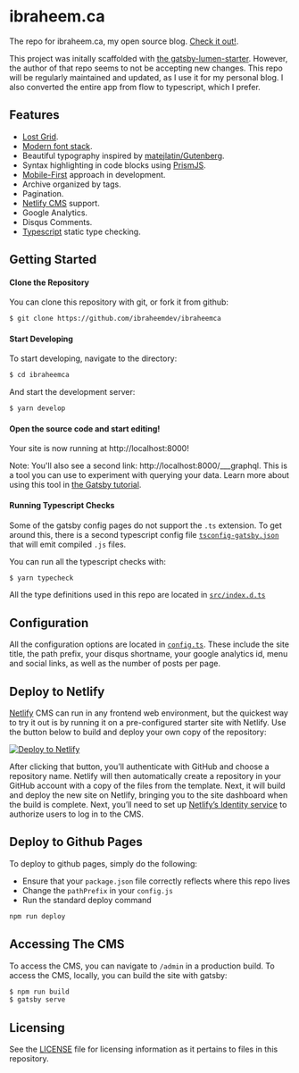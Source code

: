 # ibraheem.ca

The repo for ibraheem.ca, my open source blog. [Check it out!](https://ibraheem.ca/).

This project was initally scaffolded with [the gatsby-lumen-starter](https://github.com/alxshelepenok/gatsby-starter-lumen). However, the author of that repo seems to not be accepting new changes. This repo will be regularly maintained and updated, as I use it for my personal blog. I also converted the entire app from flow to typescript, which I prefer.

## Features
+ [Lost Grid](http://lostgrid.org).
+ [Modern font stack](https://bitsofco.de/the-new-system-font-stack).
+ Beautiful typography inspired by [matejlatin/Gutenberg](https://github.com/matejlatin/Gutenberg).
+ Syntax highlighting in code blocks using [PrismJS](http://prismjs.com).
+ [Mobile-First](https://medium.com/@mrmrs_/mobile-first-css-48bc4cc3f60f) approach in development.
+ Archive organized by tags.
+ Pagination.
+ [Netlify CMS](https://www.netlifycms.org) support.
+ Google Analytics.
+ Disqus Comments.
+ [Typescript](https://www.typescriptlang.org/) static type checking.

## Getting Started

#### Clone the Repository

You can clone this repository with git, or fork it from github:
```bash
$ git clone https://github.com/ibraheemdev/ibraheemca
```

#### Start Developing

To start developing, navigate to the directory:
```bash
$ cd ibraheemca
```

And start the development server:
```bash
$ yarn develop
```

#### Open the source code and start editing!

Your site is now running at http://localhost:8000!

Note: You'll also see a second link: http://localhost:8000/___graphql. This is a tool you can use to experiment with querying your data. Learn more about using this tool in [the Gatsby tutorial](https://www.gatsbyjs.com/tutorial/part-five/#introducing-graphiql).

#### Running Typescript Checks

Some of the gatsby config pages do not support the `.ts` extension. To get around this, there is a second typescript config file [`tsconfig-gatsby.json`](https://github.com/ibraheemdev/ibraheemca/blob/master/tsconfig-gatsby.json) that will emit compiled `.js` files.

You can run all the typescript checks with:
```bash
$ yarn typecheck
```

All the type definitions used in this repo are located in [`src/index.d.ts`](https://github.com/ibraheemdev/ibraheemca/blob/master/src/index.d.ts)

## Configuration

All the configuration options are located in [`config.ts`](https://github.com/ibraheemdev/ibraheemca/blob/master/config.ts). These include the site title, the path prefix, your disqus shortname, your google analytics id, menu and social links, as well as the number of posts per page.

## Deploy to Netlify

[Netlify](https://netlify.com) CMS can run in any frontend web environment, but the quickest way to try it out is by running it on a pre-configured starter site with Netlify. Use the button below to build and deploy your own copy of the repository:

<a href="https://app.netlify.com/start/deploy?repository=https://github.com/ibraheemdev/ibraheemca" target="_blank"><img src="https://www.netlify.com/img/deploy/button.svg" alt="Deploy to Netlify"></a>

After clicking that button, you’ll authenticate with GitHub and choose a repository name. Netlify will then automatically create a repository in your GitHub account with a copy of the files from the template. Next, it will build and deploy the new site on Netlify, bringing you to the site dashboard when the build is complete. Next, you’ll need to set up [Netlify’s Identity service](https://docs.netlify.com/visitor-access/git-gateway/#setup-and-settings) to authorize users to log in to the CMS.

## Deploy to Github Pages

To deploy to github pages, simply do the following:

- Ensure that your `package.json` file correctly reflects where this repo lives
- Change the `pathPrefix` in your `config.js`
- Run the standard deploy command

```sh
npm run deploy
```

## Accessing The CMS

To access the CMS, you can navigate to `/admin` in a production build. To access the CMS, locally, you can build the site with gatsby:
```bash
$ npm run build
$ gatsby serve
```

## Licensing

See the [LICENSE](https://github.com/ibraheemdev/ibraheemca/blob/master/LICENSE) file for licensing information as it pertains to files in this repository.
